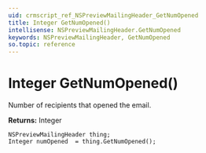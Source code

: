 ```yaml
---
uid: crmscript_ref_NSPreviewMailingHeader_GetNumOpened
title: Integer GetNumOpened()
intellisense: NSPreviewMailingHeader.GetNumOpened
keywords: NSPreviewMailingHeader, GetNumOpened
so.topic: reference
---
```


# Integer GetNumOpened()

Number of recipients that opened the email.

**Returns:** Integer

```crmscript
NSPreviewMailingHeader thing;
Integer numOpened  = thing.GetNumOpened();
```

